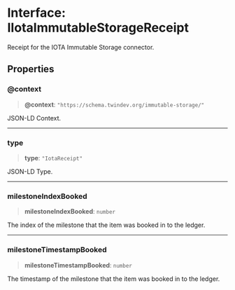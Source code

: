 # Interface: IIotaImmutableStorageReceipt

Receipt for the IOTA Immutable Storage connector.

## Properties

### @context

> **@context**: `"https://schema.twindev.org/immutable-storage/"`

JSON-LD Context.

***

### type

> **type**: `"IotaReceipt"`

JSON-LD Type.

***

### milestoneIndexBooked

> **milestoneIndexBooked**: `number`

The index of the milestone that the item was booked in to the ledger.

***

### milestoneTimestampBooked

> **milestoneTimestampBooked**: `number`

The timestamp of the milestone that the item was booked in to the ledger.
